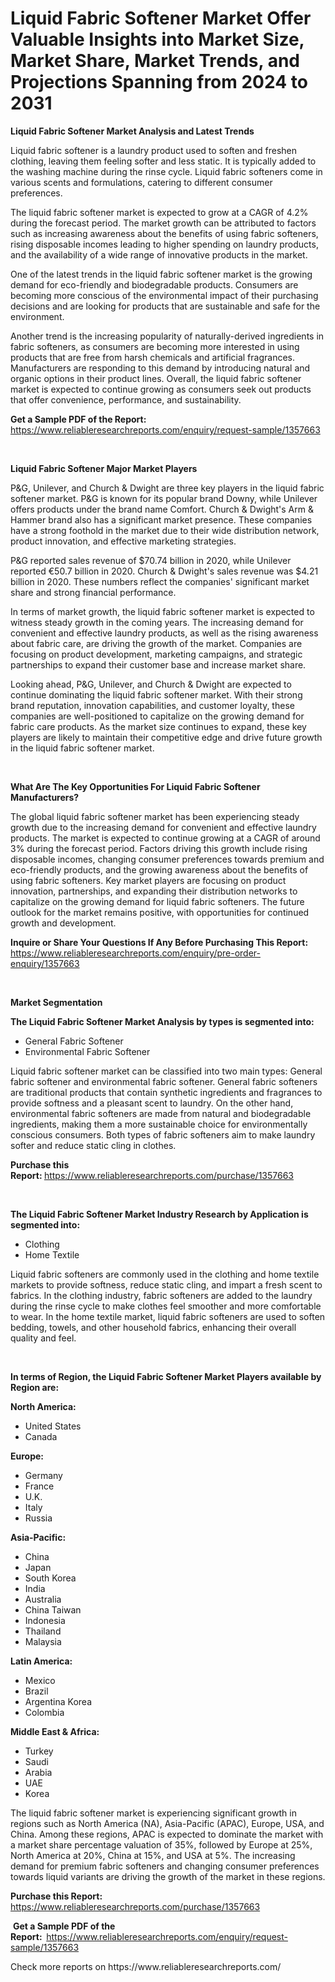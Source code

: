 <p><h1>Liquid Fabric Softener Market Offer Valuable Insights into Market Size, Market Share, Market Trends, and Projections Spanning from 2024 to 2031</h1></p><p><strong>Liquid Fabric Softener Market Analysis and Latest Trends</strong></p>
<p><p>Liquid fabric softener is a laundry product used to soften and freshen clothing, leaving them feeling softer and less static. It is typically added to the washing machine during the rinse cycle. Liquid fabric softeners come in various scents and formulations, catering to different consumer preferences.</p><p>The liquid fabric softener market is expected to grow at a CAGR of 4.2% during the forecast period. The market growth can be attributed to factors such as increasing awareness about the benefits of using fabric softeners, rising disposable incomes leading to higher spending on laundry products, and the availability of a wide range of innovative products in the market.</p><p>One of the latest trends in the liquid fabric softener market is the growing demand for eco-friendly and biodegradable products. Consumers are becoming more conscious of the environmental impact of their purchasing decisions and are looking for products that are sustainable and safe for the environment.</p><p>Another trend is the increasing popularity of naturally-derived ingredients in fabric softeners, as consumers are becoming more interested in using products that are free from harsh chemicals and artificial fragrances. Manufacturers are responding to this demand by introducing natural and organic options in their product lines. Overall, the liquid fabric softener market is expected to continue growing as consumers seek out products that offer convenience, performance, and sustainability.</p></p>
<p><strong>Get a Sample PDF of the Report:&nbsp;</strong> <a href="https://www.reliableresearchreports.com/enquiry/request-sample/1357663">https://www.reliableresearchreports.com/enquiry/request-sample/1357663</a></p>
<p>&nbsp;</p>
<p><strong>Liquid Fabric Softener Major Market Players</strong></p>
<p><p>P&G, Unilever, and Church & Dwight are three key players in the liquid fabric softener market. P&G is known for its popular brand Downy, while Unilever offers products under the brand name Comfort. Church & Dwight's Arm & Hammer brand also has a significant market presence. These companies have a strong foothold in the market due to their wide distribution network, product innovation, and effective marketing strategies.</p><p>P&G reported sales revenue of $70.74 billion in 2020, while Unilever reported €50.7 billion in 2020. Church & Dwight's sales revenue was $4.21 billion in 2020. These numbers reflect the companies' significant market share and strong financial performance.</p><p>In terms of market growth, the liquid fabric softener market is expected to witness steady growth in the coming years. The increasing demand for convenient and effective laundry products, as well as the rising awareness about fabric care, are driving the growth of the market. Companies are focusing on product development, marketing campaigns, and strategic partnerships to expand their customer base and increase market share.</p><p>Looking ahead, P&G, Unilever, and Church & Dwight are expected to continue dominating the liquid fabric softener market. With their strong brand reputation, innovation capabilities, and customer loyalty, these companies are well-positioned to capitalize on the growing demand for fabric care products. As the market size continues to expand, these key players are likely to maintain their competitive edge and drive future growth in the liquid fabric softener market.</p></p>
<p>&nbsp;</p>
<p><strong>What Are The Key Opportunities For Liquid Fabric Softener Manufacturers?</strong></p>
<p><p>The global liquid fabric softener market has been experiencing steady growth due to the increasing demand for convenient and effective laundry products. The market is expected to continue growing at a CAGR of around 3% during the forecast period. Factors driving this growth include rising disposable incomes, changing consumer preferences towards premium and eco-friendly products, and the growing awareness about the benefits of using fabric softeners. Key market players are focusing on product innovation, partnerships, and expanding their distribution networks to capitalize on the growing demand for liquid fabric softeners. The future outlook for the market remains positive, with opportunities for continued growth and development.</p></p>
<p><strong>Inquire or Share Your Questions If Any Before Purchasing This Report:</strong> <a href="https://www.reliableresearchreports.com/enquiry/pre-order-enquiry/1357663">https://www.reliableresearchreports.com/enquiry/pre-order-enquiry/1357663</a></p>
<p>&nbsp;</p>
<p><strong>Market Segmentation</strong></p>
<p><strong>The Liquid Fabric Softener Market Analysis by types is segmented into:</strong></p>
<p><ul><li>General Fabric Softener</li><li>Environmental Fabric Softener</li></ul></p>
<p><p>Liquid fabric softener market can be classified into two main types: General fabric softener and environmental fabric softener. General fabric softeners are traditional products that contain synthetic ingredients and fragrances to provide softness and a pleasant scent to laundry. On the other hand, environmental fabric softeners are made from natural and biodegradable ingredients, making them a more sustainable choice for environmentally conscious consumers. Both types of fabric softeners aim to make laundry softer and reduce static cling in clothes.</p></p>
<p><strong>Purchase this Report:&nbsp;</strong><a href="https://www.reliableresearchreports.com/purchase/1357663">https://www.reliableresearchreports.com/purchase/1357663</a></p>
<p>&nbsp;</p>
<p><strong>The Liquid Fabric Softener Market Industry Research by Application is segmented into:</strong></p>
<p><ul><li>Clothing</li><li>Home Textile</li></ul></p>
<p><p>Liquid fabric softeners are commonly used in the clothing and home textile markets to provide softness, reduce static cling, and impart a fresh scent to fabrics. In the clothing industry, fabric softeners are added to the laundry during the rinse cycle to make clothes feel smoother and more comfortable to wear. In the home textile market, liquid fabric softeners are used to soften bedding, towels, and other household fabrics, enhancing their overall quality and feel.</p></p>
<p>&nbsp;</p>
<p><strong>In terms of Region, the Liquid Fabric Softener Market Players available by Region are:</strong></p>
<p>
    <p> <strong> North America: </strong>
        <ul>
            <li>United States</li>
            <li>Canada</li>
        </ul>
        </p> 
    <p> <strong> Europe: </strong>
        <ul>
            <li>Germany</li>
            <li>France</li>
            <li>U.K.</li>
            <li>Italy</li>
            <li>Russia</li>
        </ul>
        </p> 
    <p> <strong> Asia-Pacific: </strong>
        <ul>
            <li>China</li>
            <li>Japan</li>
            <li>South Korea</li>
            <li>India</li>
            <li>Australia</li>
            <li>China Taiwan</li>
            <li>Indonesia</li>
            <li>Thailand</li>
            <li>Malaysia</li>
        </ul>
        </p> 
    <p> <strong> Latin America: </strong>
        <ul>
            <li>Mexico</li>
            <li>Brazil</li>
            <li>Argentina Korea</li>
            <li>Colombia</li>
        </ul>
        </p> 
    <p> <strong> Middle East & Africa: </strong>
        <ul>
            <li>Turkey</li>
            <li>Saudi</li>
            <li>Arabia</li>
            <li>UAE</li>
            <li>Korea</li>
        </ul>
    </p>
    </p>
<p><p>The liquid fabric softener market is experiencing significant growth in regions such as North America (NA), Asia-Pacific (APAC), Europe, USA, and China. Among these regions, APAC is expected to dominate the market with a market share percentage valuation of 35%, followed by Europe at 25%, North America at 20%, China at 15%, and USA at 5%. The increasing demand for premium fabric softeners and changing consumer preferences towards liquid variants are driving the growth of the market in these regions.</p></p>
<p><strong>Purchase this Report: </strong><a href="https://www.reliableresearchreports.com/purchase/1357663">https://www.reliableresearchreports.com/purchase/1357663</a></p>
<p>&nbsp;<strong>Get a Sample PDF of the Report:&nbsp;&nbsp;</strong><a href="https://www.reliableresearchreports.com/enquiry/request-sample/1357663">https://www.reliableresearchreports.com/enquiry/request-sample/1357663</a></p>
<p><strong></strong></p>
<p>Check more reports on https://www.reliableresearchreports.com/</p>